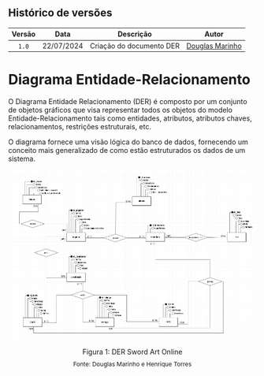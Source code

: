 ## Histórico de versões

| Versão |  Data  | Descrição             | Autor                                                         |
| :----: | :--------: | ---------------------------------- | --------------------------------------------------------------------------------------------------------------------- |
| `1.0` | 22/07/2024 | Criação do documento DER      | [Douglas Marinho](https://github.com/M4RINH0)                                  |

# Diagrama Entidade-Relacionamento

<p style="text-align: justify">

O Diagrama Entidade Relacionamento (DER) é composto por um conjunto de objetos gráficos que visa representar todos os objetos do modelo Entidade-Relacionamento tais como entidades, atributos, atributos chaves, relacionamentos, restrições estruturais, etc.

O diagrama fornece uma visão lógica do banco de dados, fornecendo um conceito mais generalizado de como estão estruturados os dados de um sistema.

<img src= '/docs/images/DER.png' />

<div style="text-align: center">
  <p>Figura 1: DER Sword Art Online</p>
  <p style="margin-top: -1%; font-size: 12px">Fonte: Douglas Marinho e Henrique Torres</p>
</div>